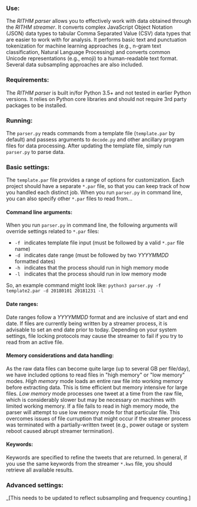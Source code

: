 ### Use:
The *RITHM parser* allows you to effectively work with data obtained through the *RITHM streamer*. It converts complex JavaScript Object Notation (JSON) data types to tabular Comma Separated Value (CSV) data types that are easier to work with for analysis. It performs basic text and punctuation tokenization for machine learning approaches (e.g., n-gram text classification, Natural Language Processing) and converts common Unicode representations (e.g., emoji) to a human-readable text format. Several data subsampling approaches are also included.

### Requirements:
The *RITHM parser* is built in/for Python 3.5+ and not tested in earlier Python versions. It relies on Python core libraries and should not require 3rd party packages to be installed. 

### Running:
The `parser.py` reads commands from a template file (`template.par` by default) and passess arguments to `decode.py` and other ancillary program files for data processing. After updating the template file, simply run `parser.py` to parse data. 

### Basic settings:
The `template.par` file provides a range of options for customization. Each project should have a separate `*.par` file, so that you can keep track of how you handled each distinct job. When you run `parser.py` in command line, you can also specify other `*.par` files to read from...

#### Command line arguments:
When you run `parser.py` in command line, the following arguments will override settings related to `*.par` files:
* `-f ` indicates template file input (must be followed by a valid `*.par` file name)
* `-d ` indicates date range (must be followed by two _YYYYMMDD_ formatted dates)
* `-h ` indicates that the process should run in high memory mode
* `-l ` indicates that the process should run in low memory mode

So, an example command might look like: `python3 parser.py -f template2.par -d 20180101 20181231 -l`

#### Date ranges:
Date ranges follow a _YYYYMMDD_ format and are inclusive of start and end date. If files are currently being written by a streamer process, it is advisable to set an end date prior to today. Depending on your system settings, file locking protocols may cause the streamer to fail if you try to read from an active file.

#### Memory considerations and data handling:
As the raw data files can become quite large (up to several GB per file/day), we have included options to read files in "high memory" or "low memory" modes. *High memory* mode loads an entire raw file into working memory before extracting data. This is time efficient but memory intensive for large files. *Low memory* mode processes one tweet at a time from the raw file, which is considerably slower but may be necessary on machines with limited working memory. If a file fails to read in high memory mode, the parser will attempt to use low memory mode for that particular file. This overcomes issues of file curruption that might occur if the streamer process was terminated with a partially-written tweet (e.g., power outage or system reboot caused abrupt streamer termination). 

#### Keywords:
Keywords are specified to refine the tweets that are returned. In general, if you use the same keywords from the streamer `*.kws` file, you should retrieve all available results. 


### Advanced settings:
_\[This needs to be updated to reflect subsampling and frequency counting.\]

